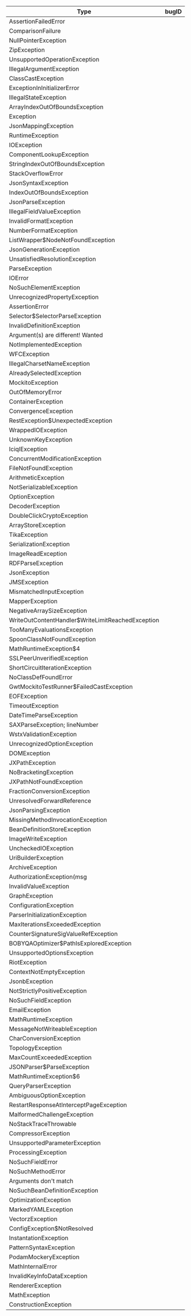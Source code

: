 | **Type**                                          | **bugID** |
|---------------------------------------------------|-----------|
| AssertionFailedError                              |           |
| ComparisonFailure                                 |           |
| NullPointerException                              |           |
| ZipException                                      |           |
| UnsupportedOperationException                     |           |
| IllegalArgumentException                          |           |
| ClassCastException                                |           |
| ExceptionInInitializerError                       |           |
| IllegalStateException                             |           |
| ArrayIndexOutOfBoundsException                    |           |
| Exception                                         |           |
| JsonMappingException                              |           |
| RuntimeException                                  |           |
| IOException                                       |           |
| ComponentLookupException                          |           |
| StringIndexOutOfBoundsException                   |           |
| StackOverflowError                                |           |
| JsonSyntaxException                               |           |
| IndexOutOfBoundsException                         |           |
| JsonParseException                                |           |
| IllegalFieldValueException                        |           |
| InvalidFormatException                            |           |
| NumberFormatException                             |           |
| ListWrapper$NodeNotFoundException                 |           |
| JsonGenerationException                           |           |
| UnsatisfiedResolutionException                    |           |
| ParseException                                    |           |
| IOError                                           |           |
| NoSuchElementException                            |           |
| UnrecognizedPropertyException                     |           |
| AssertionError                                    |           |
| Selector$SelectorParseException                   |           |
| InvalidDefinitionException                        |           |
| Argument(s) are different! Wanted                 |           |
| NotImplementedException                           |           |
| WFCException                                      |           |
| IllegalCharsetNameException                       |           |
| AlreadySelectedException                          |           |
| MockitoException                                  |           |
| OutOfMemoryError                                  |           |
| ContainerException                                |           |
| ConvergenceException                              |           |
| RestException$UnexpectedException                 |           |
| WrappedIOException                                |           |
| UnknownKeyException                               |           |
| IciqlException                                    |           |
| ConcurrentModificationException                   |           |
| FileNotFoundException                             |           |
| ArithmeticException                               |           |
| NotSerializableException                          |           |
| OptionException                                   |           |
| DecoderException                                  |           |
| DoubleClickCryptoException                        |           |
| ArrayStoreException                               |           |
| TikaException                                     |           |
| SerializationException                            |           |
| ImageReadException                                |           |
| RDFParseException                                 |           |
| JsonException                                     |           |
| JMSException                                      |           |
| MismatchedInputException                          |           |
| MapperException                                   |           |
| NegativeArraySizeException                        |           |
| WriteOutContentHandler$WriteLimitReachedException |           |
| TooManyEvaluationsException                       |           |
| SpoonClassNotFoundException                       |           |
| MathRuntimeException$4                            |           |
| SSLPeerUnverifiedException                        |           |
| ShortCircuitIterationException                    |           |
| NoClassDefFoundError                              |           |
| GwtMockitoTestRunner$FailedCastException          |           |
| EOFException                                      |           |
| TimeoutException                                  |           |
| DateTimeParseException                            |           |
| SAXParseException; lineNumber                     |           |
| WstxValidationException                           |           |
| UnrecognizedOptionException                       |           |
| DOMException                                      |           |
| JXPathException                                   |           |
| NoBracketingException                             |           |
| JXPathNotFoundException                           |           |
| FractionConversionException                       |           |
| UnresolvedForwardReference                        |           |
| JsonParsingException                              |           |
| MissingMethodInvocationException                  |           |
| BeanDefinitionStoreException                      |           |
| ImageWriteException                               |           |
| UncheckedIOException                              |           |
| UriBuilderException                               |           |
| ArchiveException                                  |           |
| AuthorizationException(msg                        |           |
| InvalidValueException                             |           |
| GraphException                                    |           |
| ConfigurationException                            |           |
| ParserInitializationException                     |           |
| MaxIterationsExceededException                    |           |
| CounterSignatureSigValueRefException              |           |
| BOBYQAOptimizer$PathIsExploredException           |           |
| UnsupportedOptionsException                       |           |
| RiotException                                     |           |
| ContextNotEmptyException                          |           |
| JsonbException                                    |           |
| NotStrictlyPositiveException                      |           |
| NoSuchFieldException                              |           |
| EmailException                                    |           |
| MathRuntimeException                              |           |
| MessageNotWriteableException                      |           |
| CharConversionException                           |           |
| TopologyException                                 |           |
| MaxCountExceededException                         |           |
| JSONParser$ParseException                         |           |
| MathRuntimeException$6                            |           |
| QueryParserException                              |           |
| AmbiguousOptionException                          |           |
| RestartResponseAtInterceptPageException           |           |
| MalformedChallengeException                       |           |
| NoStackTraceThrowable                             |           |
| CompressorException                               |           |
| UnsupportedParameterException                     |           |
| ProcessingException                               |           |
| NoSuchFieldError                                  |           |
| NoSuchMethodError                                 |           |
| Arguments don't match                             |           |
| NoSuchBeanDefinitionException                     |           |
| OptimizationException                             |           |
| MarkedYAMLException                               |           |
| VectorzException                                  |           |
| ConfigException$NotResolved                       |           |
| InstantationException                             |           |
| PatternSyntaxException                            |           |
| PodamMockeryException                             |           |
| MathInternalError                                 |           |
| InvalidKeyInfoDataException                       |           |
| RendererException                                 |           |
| MathException                                     |           |
| ConstructionException                             |           |
